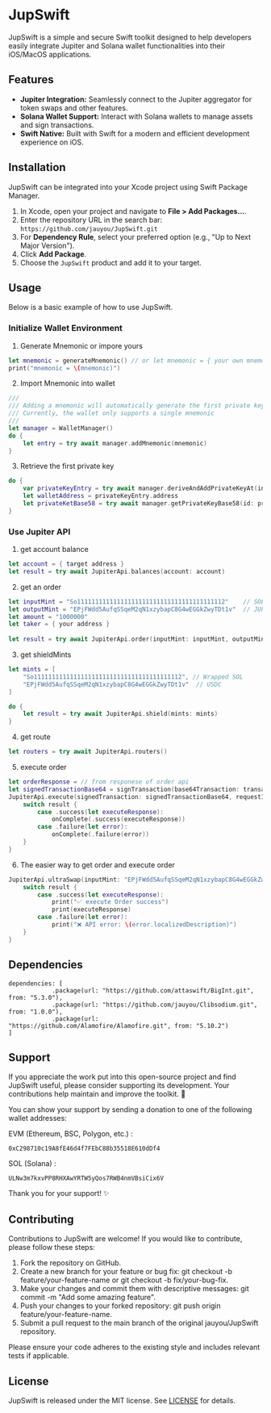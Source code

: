 # JupSwift

JupSwift is a simple and secure Swift toolkit designed to help developers easily integrate Jupiter and Solana wallet functionalities into their iOS/MacOS applications.

## Features

* **Jupiter Integration:** Seamlessly connect to the Jupiter aggregator for token swaps and other features.
* **Solana Wallet Support:** Interact with Solana wallets to manage assets and sign transactions.
* **Swift Native:** Built with Swift for a modern and efficient development experience on iOS.

## Installation

JupSwift can be integrated into your Xcode project using Swift Package Manager.

1.  In Xcode, open your project and navigate to **File > Add Packages...**.
2.  Enter the repository URL in the search bar: `https://github.com/jauyou/JupSwift.git`
3.  For **Dependency Rule**, select your preferred option (e.g., "Up to Next Major Version").
4.  Click **Add Package**.
5.  Choose the `JupSwift` product and add it to your target.

## Usage

Below is a basic example of how to use JupSwift.

### Initialize Wallet Environment
1.  Generate Mnemonic or impore yours
```swift
let mnemonic = generateMnemonic() // or let mnemonic = { your own mnemonic }
print("mnemonic = \(mnemonic)")
```

2.  Import Mnemonic into wallet
```swift
///
/// Adding a mnemonic will automatically generate the first private key
/// Currently, the wallet only supports a single mnemonic
///
let manager = WalletManager()
do {
    let entry = try await manager.addMnemonic(mnemonic)
}   
```

3.  Retrieve the first private key
```swift
do {
    var privateKeyEntry = try await manager.deriveAndAddPrivateKeyAt(index: 0)
    let walletAddress = privateKeyEntry.address
    let privateKetBase58 = try await manager.getPrivateKeyBase58(id: privateKeyEntry.id)
}
```

### Use Jupiter API
1.  get account balance
```swift
let account = { target address }
let result = try await JupiterApi.balances(account: account)
```

2.  get an order
```swift
let inputMint = "So11111111111111111111111111111111111111112"    // SOL
let outputMint = "EPjFWdd5AufqSSqeM2qN1xzybapC8G4wEGGkZwyTDt1v"  // JUP
let amount = "1000000"                                           
let taker = { your address }
        
let result = try await JupiterApi.order(inputMint: inputMint, outputMint: outputMint, amount: amount, taker: taker)
```

3.  get shieldMints
```swift
let mints = [
    "So11111111111111111111111111111111111111112", // Wrapped SOL
    "EPjFWdd5AufqSSqeM2qN1xzybapC8G4wEGGkZwyTDt1v"  // USDC
]

do {
    let result = try await JupiterApi.shield(mints: mints)
}
```

4.  get route
```swift
let routers = try await JupiterApi.routers()
```

5.  execute order
```swift
let orderResponse = // from responese of order api
let signedTransactionBase64 = signTransaction(base64Transaction: transaction, privateKey: privateKey)
JupiterApi.execute(signedTransaction: signedTransactionBase64, requestId: orderResponse.requestId) { result in
    switch result {
        case .success(let executeResponse):
            onComplete(.success(executeResponse))
        case .failure(let error):
            onComplete(.failure(error))
    }
}
```

6.  The easier way to get order and execute order 
```swift
JupiterApi.ultraSwap(inputMint: "EPjFWdd5AufqSSqeM2qN1xzybapC8G4wEGGkZwyTDt1v", outputMint: "JUPyiwrYJFskUPiHa7hkeR8VUtAeFoSYbKedZNsDvCN", amoumt: "22763399", taker: "YOUR_SOLANA_ADDRESS_HERE", privateKey: "YOUR_PRIVATE_KEY_HERE") { result in
    switch result {
        case .success(let executeResponse):
            print("✅ execute Order success")
            print(executeResponse)
        case .failure(let error):
            print("❌ API error: \(error.localizedDescription)")
    }
}
```

## Dependencies
```
dependencies: [
            .package(url: "https://github.com/attaswift/BigInt.git", from: "5.3.0"),
            .package(url: "https://github.com/jauyou/Clibsodium.git", from: "1.0.0"),
            .package(url: "https://github.com/Alamofire/Alamofire.git", from: "5.10.2")
]
```

## Support
If you appreciate the work put into this open-source project and find JupSwift useful, please consider supporting its development. Your contributions help maintain and improve the toolkit. 🚀

You can show your support by sending a donation to one of the following wallet addresses:

EVM (Ethereum, BSC, Polygon, etc.) : 
```
0xC298710c19A8fE46d4f7FEbC88b35518E610dDf4
```

SOL (Solana) : 
```
ULNw3m7kxvPP8RHXAwYRTW5yQos7RWB4nmVBsiCix6V
```

Thank you for your support! ✨

## Contributing
Contributions to JupSwift are welcome! If you would like to contribute, please follow these steps:

1.  Fork the repository on GitHub.
2.  Create a new branch for your feature or bug fix: git checkout -b feature/your-feature-name or git checkout -b fix/your-bug-fix.
3.  Make your changes and commit them with descriptive messages: git commit -m "Add some amazing feature".
4.  Push your changes to your forked repository: git push origin feature/your-feature-name.
5.  Submit a pull request to the main branch of the original jauyou/JupSwift repository.

Please ensure your code adheres to the existing style and includes relevant tests if applicable.

## License
JupSwift is released under the MIT license. See [LICENSE](https://github.com/jauyou/JupSwift/blob/main/LICENSE) for details.
